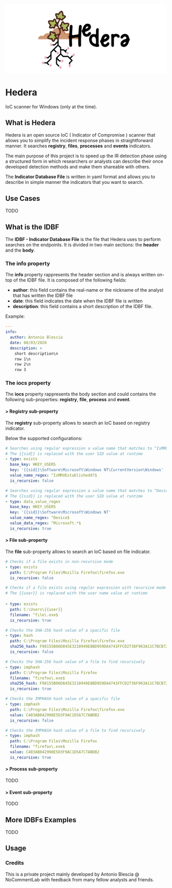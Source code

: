![Hedera-Banner](./assets/banner.png)

# Hedera

IoC scanner for Windows (only at the time).

## What is Hedera

Hedera is an open source IoC ( Indicator of Compromise ) scanner that allows you to simplify the incident response phases in straightforward manner. It searches **registry**, **files**, **processes** and **events** indicators.

The main purpose of this project is to speed up the IR detection phase using a structured form in which researchers or analysts can describe their once developed detection methods and make them shareable with others.

The **Indicator Database File** is written in yaml format and allows you to describe in simple manner the indicators that you want to search.

## Use Cases

TODO 

## What is the IDBF

The **IDBF - Indicator Database File** is the file that Hedera uses to perform searches on the endpoints. It is divided in two main sections: the **header** and the **body**.

### The info property

The **info** property rappresents the header section and is always written on-top of the IDBF file. It is composed of the following fields:

- **author**: this field contains the real-name or the nickname of the analyst that has written the IDBF file
- **date**: this field indicates the date when the IDBF file is written
- **description**: this field contains a short description of the IDBF file.

Example:

```yaml
---
info:
  author: Antonio Blescia
  date: 08/03/2020
  description: >
    short description\n
    row 1\n
    row 2\n
    row 3
```

### The iocs property

The **iocs** property rappresents the body section and could contains the following sub-properties: **registry**, **file**, **process** and **event**.

#### > **Registry sub-property**

The **registry** sub-property allows to search an IoC based on registry indicator. 

Below the supported configurations:

```yaml
# Searches using regular expression a value name that matches to ^IsMRUEstablishedd?$ regex inside the HKEY_USERS\{{sid}}\Software\Microsoft\Windows NT\CurrentVersion\Windows registry.
# The {{sid}} is replaced with the user SID value at runtime
- type: exists
  base_key: HKEY_USERS
  key: '{{sid}}\Software\Microsoft\Windows NT\CurrentVersion\Windows'
  value_name_regex: ^IsMRUEstablishedd?$
  is_recursive: false
```

```yaml
# Searches using regular expression a value name that matches to ^Device$ regex and value data that matches to ^Microsoft.*$ regex inside the HKEY_USERS\{{sid}}\Software\Microsoft\Windows NT registry. In this case the recursive search is enabled.
# The {{sid}} is replaced with the user SID value at runtime 
- type: data_value_regex
  base_key: HKEY_USERS
  key: '{{sid}}\Software\Microsoft\Windows NT'
  value_name_regex: ^Device$
  value_data_regex: ^Microsoft.*$
  is_recursive: true
```

#### > **File sub-property**

The **file** sub-property allows to search an IoC based on file indicator.

```yaml
# Checks if a file exists in non-recursive mode
- type: exists
  path: C:\Program Files\Mozilla Firefox\firefox.exe
  is_recursive: false
```

```yaml
# Checks if a file exists using regular expression with recursive mode 
# The {{user}} is replaced with the user name value at runtime

- type: exists
  path: C:\Users\{{user}}
  filename: ^file\.exe$
  is_recursive: true
```

```yaml
# Checks the SHA-256 hash value of a spacific file
- type: hash
  path: C:\Program Files\Mozilla Firefox\firefox.exe
  sha256_hash: F98155B06D845E3218949E8BD959DA4741FFCD2736F963A11C7BCB7230460279
  is_recursive: false
```

```yaml
# Checks the SHA-256 hash value of a file to find recursively
- type: imphash
  path: C:\Program Files\Mozilla Firefox
  filename: ^firefox\.exe$
  sha256_hash: F98155B06D845E3218949E8BD959DA4741FFCD2736F963A11C7BCB7230460279
  is_recursive: true
```

```yaml
# Checks the IMPHASH hash value of a spacific file
- type: imphash
  path: C:\Program Files\Mozilla Firefox\firefox.exe
  value: C483AB042998E5D3F9AC1D5A7C7ABDB2
  is_recursive: false
```

```yaml
# Checks the IMPHASH hash value of a file to find recursively
- type: imphash
  path: C:\Program Files\Mozilla Firefox
  filename: ^firefox\.exe$
  value: C483AB042998E5D3F9AC1D5A7C7ABDB2
  is_recursive: true
```

#### > **Process sub-property**

TODO

#### > **Event sub-property**

TODO

## More IDBFs Examples

TODO

## Usage


### Credits

This is a private project mainly developed by Antonio Blescia @ NoCommentLab with feedback from many fellow analysts and friends.
